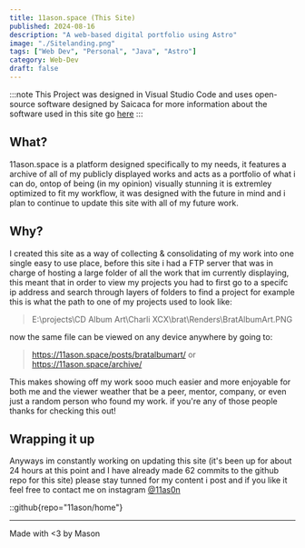 ```yaml
---
title: 11ason.space (This Site)
published: 2024-08-16
description: "A web-based digital portfolio using Astro"
image: "./Sitelanding.png"
tags: ["Web Dev", "Personal", "Java", "Astro"]
category: Web-Dev
draft: false
---
```

:::note
This Project was designed in Visual Studio Code and uses open-source software designed by Saicaca for more information about the software used in this site go [here](https://github.com/saicaca/fuwari)
:::

## What?
11ason.space is a platform designed specifically to my needs, it features a archive of all of my publicly displayed works and acts as a portfolio of what i can do, ontop of being (in my opinion) visually stunning it is extremley optimized to fit my workflow, it was designed with the future in mind and i plan to continue to update this site with all of my future work.

## Why?
I created this site as a way of collecting & consolidating of my work into one single easy to use place, before this site i had a FTP server that was in charge of hosting a large folder of all the work that im currently displaying, this meant that in order to view my projects you had to first go to a specifc ip address and search through layers of folders to find a project for example this is what the path to one of my projects used to look like:
>E:\projects\CD Album Art\Charli XCX\brat\Renders\BratAlbumArt.PNG

now the same file can be viewed on any device anywhere by going to:

>https://11ason.space/posts/bratalbumart/ or https://11ason.space/archive/

This makes showing off my work sooo much easier and more enjoyable for both me and the viewer weather that be a peer, mentor, company, or even just a random person who found my work.
if you're any of those people thanks for checking this out!

## Wrapping it up
Anyways im constantly working on updating this site (it's been up for about 24 hours at this point and I have already made 62 commits to the github repo for this site) please stay tunned for my content i post and if you like it feel free to contact me on instagram [@11as0n](Https://instagram.com/11as0n)


::github{repo="11ason/home"}

---

Made with <3 by Mason
